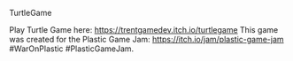 TurtleGame

Play Turtle Game here: https://trentgamedev.itch.io/turtlegame
This game was created for the Plastic Game Jam: https://itch.io/jam/plastic-game-jam
#WarOnPlastic #PlasticGameJam.
